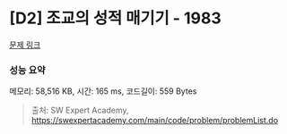 # [D2] 조교의 성적 매기기 - 1983 

[문제 링크](https://swexpertacademy.com/main/code/problem/problemDetail.do?contestProbId=AV5PwGK6AcIDFAUq) 

### 성능 요약

메모리: 58,516 KB, 시간: 165 ms, 코드길이: 559 Bytes



> 출처: SW Expert Academy, https://swexpertacademy.com/main/code/problem/problemList.do